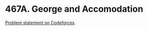 # 467A. George and Accomodation

[Problem statement on Codeforces](https://codeforces.com/problemset/problem/467/A?locale=en).